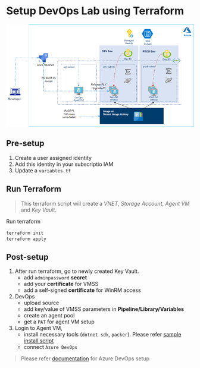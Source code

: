 # Setup DevOps Lab using Terraform

![DevOps Lab](./azdevopslab.png)

## Pre-setup

1. Create a user assigned identity
2. Add this identity in your subscriptio IAM
3. Update a `variables.tf`

## Run Terraform

> This terraform script will create a _VNET_, _Storage Account_, _Agent VM_ and _Key Vault_.

Run terraform

```
terraform init
terraform apply
```

## Post-setup

1. After run terraform, go to newly created Key Vault.
    - add `adminpassword` __secret__ 
    - add your __certificate__ for VMSS
    - add a self-signed __certificate__ for WinRM access
2. DevOps
    - upload source
    - add key/value of VMSS parameters in __Pipeline/Library/Variables__
    - create an agent pool
    - get a `PAT` for agent VM setup
2. Login to Agent VM,
    - install necessary tools (`dotnet sdk`, `packer`). Please refer [sample install script](./script/install.ps1)
    - connect `Azure DevOps`
    
> Please refer [documentation](https://docs.microsoft.com/en-us/azure/devops/pipelines/agents/v2-windows?view=azure-devops) for Azure DevOps setup



